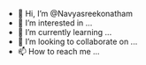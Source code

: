 - 👋 Hi, I’m @Navyasreekonatham
- 👀 I’m interested in ...
- 🌱 I’m currently learning ...
- 💞️ I’m looking to collaborate on ...
- 📫 How to reach me ...

<!---
Navyasreekonatham/Navyasreekonatham is a ✨ special ✨ repository because its `README.md` (this file) appears on your GitHub profile.
You can click the Preview link to take a look at your changes.
--->
